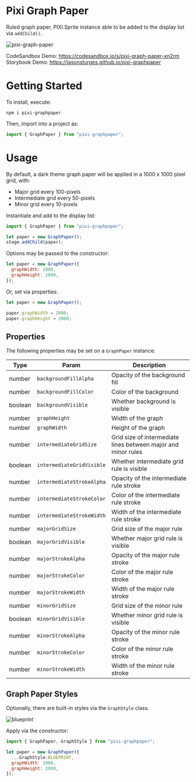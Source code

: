# Pixi Graph Paper

Ruled graph paper, PIXI.Sprite instance able to be added to the display list via `addChild()`.

![pixi-graph-paper](https://user-images.githubusercontent.com/1213591/109711264-4a64d400-7b64-11eb-97bd-5472bd9f6453.gif)

CodeSandbox Demo: https://codesandbox.io/s/pixi-graph-paper-xn2rm
Storybook Demo: https://jasonsturges.github.io/pixi-graphpaper


# Getting Started

To install, execute:

    npm i pixi-graphpaper

Then, import into a project as:

```js
import { GraphPaper } from "pixi-graphpaper";
```


# Usage

By default, a dark theme graph paper will be applied in a 1000 x 1000 pixel grid, with:

- Major grid every 100-pixels
- Intermediate grid every 50-pixels
- Minor grid every 10-pixels

Instantiate and add to the display list:

```js
import { GraphPaper } from "pixi-graphpaper";

let paper = new GraphPaper();
stage.addChild(paper);
```

Options may be passed to the constructor:

```js
let paper = new GraphPaper({
  graphWidth: 2000,
  graphHeight: 2000,
});
```

Or, set via properties:

```js
let paper = new GraphPaper();

paper.graphWidth = 2000;
paper.graphHeight = 2000;
```


## Properties

The following properties may be set on a `GraphPaper` instance:

| Type    | Param                     | Description                                                   |
|---------|---------------------------|---------------------------------------------------------------|
| number  | `backgroundFillAlpha`     | Opacity of the background fill                                |
| number  | `backgroundFillColor`     | Color of the background                                       |
| boolean | `backgroundVisible`       | Whether background is visible                                 |
| number  | `graphHeight`             | Width of the graph                                            |
| number  | `graphWidth`              | Height of the graph                                           |
| number  | `intermediateGridSize`    | Grid size of intermediate lines between major and minor rules |
| boolean | `intermediateGridVisible` | Whether intermediate grid rule is visible                     |
| number  | `intermediateStrokeAlpha` | Opacity of the intermediate rule stroke                       |
| number  | `intermediateStrokeColor` | Color of the intermediate rule stroke                         |
| number  | `intermediateStrokeWidth` | Width of the intermediate rule stroke                         |
| number  | `majorGridSize`           | Grid size of the major rule                                   |
| boolean | `majorGridVisible`        | Whether major grid rule is visible                            |
| number  | `majorStrokeAlpha`        | Opacity of the major rule stroke                              |
| number  | `majorStrokeColor`        | Color of the major rule stroke                                |
| number  | `majorStrokeWidth`        | Width of the major rule stroke                                |
| number  | `minorGridSize`           | Grid size of the minor rule                                   |
| boolean | `minorGridVisible`        | Whether minor grid rule is visible                            |
| number  | `minorStrokeAlpha`        | Opacity of the minor rule stroke                              |
| number  | `minorStrokeColor`        | Color of the minor rule stroke                                |
| number  | `minorStrokeWidth`        | Width of the minor rule stroke                                |


## Graph Paper Styles

Optionally, there are built-in styles via the `GraphStyle` class.

![blueprint](https://user-images.githubusercontent.com/1213591/109616946-6a13e200-7afb-11eb-8e24-6015f8adf8b0.png)

Apply via the constructor:

```js
import { GraphPaper, GraphStyle } from "pixi-graphpaper";

let paper = new GraphPaper({
  ...GraphStyle.BLUEPRINT,
  graphWidth: 2000,
  graphHeight: 2000,
});
```
